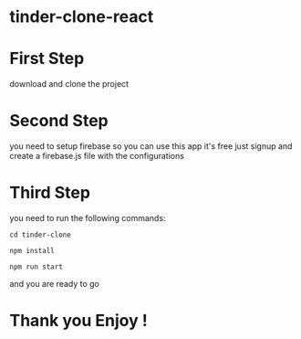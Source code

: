 # tinder-clone-react

# First Step

download and clone the project

# Second Step

you need to setup firebase so you can use this app
it's free just signup and create a firebase.js file 
with the configurations

# Third Step

you need to run the following commands:

    cd tinder-clone

    npm install

    npm run start

and you are ready to go

# Thank you Enjoy !
